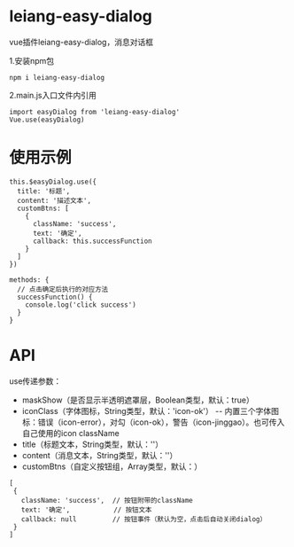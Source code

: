 # leiang-easy-dialog
vue插件leiang-easy-dialog，消息对话框

1.安装npm包
```
npm i leiang-easy-dialog
```

2.main.js入口文件内引用
```
import easyDialog from 'leiang-easy-dialog'
Vue.use(easyDialog)
```

# 使用示例
```
this.$easyDialog.use({
  title: '标题',
  content: '描述文本',
  customBtns: [
    {
      className: 'success',
      text: '确定',
      callback: this.successFunction
    }
  ]
})

methods: {
  // 点击确定后执行的对应方法
  successFunction() {
    console.log('click success')
  }
}
```

# API
use传递参数：
- maskShow（是否显示半透明遮罩层，Boolean类型，默认：true）
- iconClass（字体图标，String类型，默认：'icon-ok'）
-- 内置三个字体图标：错误（icon-error），对勾（icon-ok），警告（icon-jinggao）。也可传入自己使用的icon className
- title（标题文本，String类型，默认：''）
- content（消息文本，String类型，默认：''）
- customBtns（自定义按钮组，Array类型，默认：）
```
[
 {
   className: 'success',  // 按钮附带的className
   text: '确定',           // 按钮文本
   callback: null         // 按钮事件（默认为空，点击后自动关闭dialog）
 }
]
```
